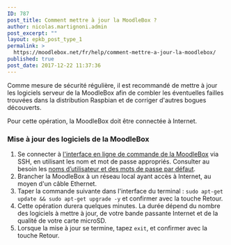 ```yaml
---
ID: 787
post_title: Comment mettre à jour la MoodleBox ?
author: nicolas.martignoni.admin
post_excerpt: ""
layout: epkb_post_type_1
permalink: >
  https://moodlebox.net/fr/help/comment-mettre-a-jour-la-moodlebox/
published: true
post_date: 2017-12-22 11:37:36
---
```

Comme mesure de sécurité régulière, il est recommandé de mettre à jour les logiciels serveur de la MoodleBox afin de combler les éventuelles failles trouvées dans la distribution Raspbian et de corriger d'autres bogues découverts.

Pour cette opération, la MoodleBox doit être connectée à Internet.
<h3>Mise à jour des logiciels de la MoodleBox</h3>
<ol>
 	<li>Se connecter à <a href="https://moodlebox.net/fr/help/connexion-ssh-en-ligne-de-commande/">l'interface en ligne de commande de la MoodleBox</a> via SSH, en utilisant les nom et mot de passe appropriés. Consulter au besoin les <a href="https://moodlebox.net/fr/help/noms-dutilisateur-et-mots-de-passe/">noms d’utilisateur et des mots de passe par défaut</a>.</li>
 	<li>Brancher la MoodleBox à un réseau local ayant accès à Internet, au moyen d'un câble Ethernet.</li>
 	<li>Taper la commande suivante dans l'interface du terminal :
<code>sudo apt-get update &amp;&amp; sudo apt-get upgrade -y</code>
et confirmer avec la touche Retour.</li>
 	<li>Cette opération durera quelques minutes. La durée dépend du nombre des logiciels à mettre à jour, de votre bande passante Internet et de la qualité de votre carte microSD.</li>
 	<li>Lorsque la mise à jour se termine, tapez <code>exit</code>, et confirmer avec la touche Retour.</li>
</ol>